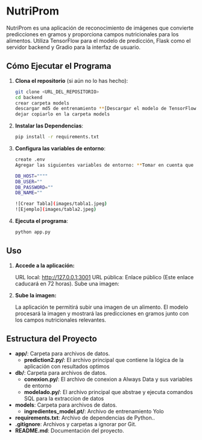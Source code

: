 # NutriProm

NutriProm es una aplicación de reconocimiento de imágenes que convierte predicciones en gramos y proporciona campos nutricionales para los alimentos. Utiliza TensorFlow para el modelo de predicción, Flask como el servidor backend y Gradio para la interfaz de usuario.


## Cómo Ejecutar el Programa

1. **Clona el repositorio** (si aún no lo has hecho):
   ```bash
   git clone <URL_DEL_REPOSITORIO>
   cd backend
   crear carpeta models
   descargar md5 de entrenamiento **[Descargar el modelo de TensorFlow](<>)**
   dejar copiarlo en la carpeta models 

2. **Instalar las Dependencias**:
   ```bash
   pip install -r requirements.txt

2. **Configura las variables de entorno**:
   ```bash
   create .env
   Agregar las siguientes variables de entorno: **Tomar en cuenta que las variables de la base de datos son restringidas**
   
   DB_HOST=""""
   DB_USER=""
   DB_PASSWORD=""
   DB_NAME=""

   ![Crear Tabla](images/tabla1.jpeg)
   ![Ejemplo](images/tabla2.jpeg)

2. **Ejecuta el programa**:
   ```bash
   python app.py

## Uso

1. **Accede a la aplicación:**

   URL local: http://127.0.0.1:3001
   URL pública: Enlace público (Este enlace caducará en 72 horas).
   Sube una imagen:

2. **Sube la imagen:**

   La aplicación te permitirá subir una imagen de un alimento. El modelo procesará la imagen y mostrará las predicciones en gramos junto con los campos nutricionales relevantes.

## Estructura del Proyecto

- **app/**: Carpeta para archivos de datos.
  - **prediction2.py/**: El archivo principal que contiene la lógica de la aplicación con resultados optimos
- **db/**: Carpeta para archivos de datos.
  - **conexion.py/**: El archivo de conexion a Always Data y sus variables de entorno
  - **modelado.py/**: El archivo principal que abstrae y ejecuta comandos SQL para la extraccion de datos
- **models**: Carpeta para archivos de datos.
  - **ingredientes_model.pt/**: Archivo de entrenamiento Yolo
- **requirements.txt**: Archivo de dependencias de Python..
- **.gitignore**: Archivos y carpetas a ignorar por Git.
- **README.md**: Documentación del proyecto.
